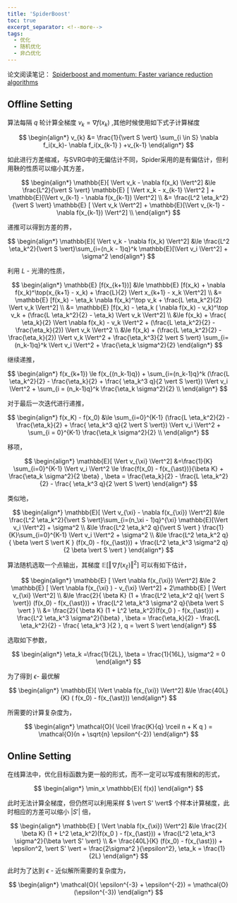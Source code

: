 ```yaml
---
title: 'SpiderBoost'
toc: true
excerpt_separator: <!--more-->
tags:
  - 优化
  - 随机优化
  - 非凸优化
---
```




论文阅读笔记： [Spiderboost and momentum: Faster variance reduction algorithms](https://proceedings.neurips.cc/paper/2019/hash/512c5cad6c37edb98ae91c8a76c3a291-Abstract.html)

<!--more-->



## Offline Setting

算法每隔 $q$ 轮计算全梯度 $v_k = \nabla f(x_k)$  ,其他时候使用如下式子计算梯度 

$$
\begin{align*}
v_{k}  &= \frac{1}{\vert S \vert} \sum_{i \in S} \nabla f_i(x_k)- \nabla f_i(x_{k-1} ) +v_{k-1} 
\end{align*}
$$

如此进行方差缩减，与SVRG中的无偏估计不同，Spider采用的是有偏估计，但利用鞅的性质可以缩小其方差，


$$
\begin{align*}
\mathbb{E}[ \Vert v_k - \nabla f(x_k) \Vert^2] &\le \frac{L^2}{\vert S \vert} \mathbb{E} [ \Vert x_k - x_{k-1} \Vert^2 ] + \mathbb{E}[\Vert v_{k-1} - \nabla f(x_{k-1}) \Vert^2] \\
&= \frac{L^2 \eta_k^2}{\vert S \vert} \mathbb{E} [ \Vert v_k \Vert^2] + \mathbb{E}[\Vert v_{k-1} - \nabla f(x_{k-1}) \Vert^2] \\
\end{align*}
$$


递推可以得到方差的界，


$$
\begin{align*}
\mathbb{E}[ \Vert v_k - \nabla f(x_k) \Vert^2] &\le \frac{L^2 \eta_k^2}{\vert S \vert}\sum_{i=(n_k - 1)q}^k \mathbb{E}[\Vert v_i \Vert^2] + \sigma^2
\end{align*}
$$


利用 $L$ - 光滑的性质，


$$
\begin{align*}
\mathbb{E} [f(x_{k+1})] &\le \mathbb{E} [f(x_k) + \nabla f(x_k)^\top(x_{k+1} - x_k)  + \frac{L}{2} \Vert x_{k+1} - x_k \Vert^2] \\
&= \mathbb{E} [f(x_k) - \eta_k \nabla f(x_k)^\top v_k + \frac{L \eta_k^2}{2} \Vert v_k \Vert^2] \\
&= \mathbb{E} [f(x_k) - \eta_k ( \nabla f(x_k) - v_k)^\top v_k  + (\frac{L \eta_k^2}{2} - \eta_k) \Vert v_k \Vert^2] \\
&\le  f(x_k) + \frac{ \eta_k}{2} \Vert \nabla f(x_k) - v_k \Vert^2 + (\frac{L \eta_k^2}{2} - \frac{\eta_k}{2}) \Vert v_k \Vert^2  \\
&\le f(x_k) + (\frac{L \eta_k^2}{2} - \frac{\eta_k}{2}) \Vert v_k \Vert^2 + \frac{\eta_k^3}{2 \vert S \vert} \sum_{i=(n_k-1)q}^k \Vert v_i \Vert^2 + \frac{\eta_k \sigma^2}{2}
\end{align*}
$$


继续递推，


$$
\begin{align*}
f(x_{k+1}) \le f(x_{(n_k-1)q}) + \sum_{i=(n_k-1)q}^k (\frac{L \eta_k^2}{2} - \frac{\eta_k}{2} + \frac{ \eta_k^3 q}{2 \vert S \vert}) \Vert v_i \Vert^2 +  \sum_{i = (n_k-1)q}^k \frac{\eta_k \sigma^2}{2} \\
\end{align*}
$$


对于最后一次迭代进行递推，


$$
\begin{align*}
f(x_K) - f(x_0) &\le  \sum_{i=0}^{K-1} (\frac{L \eta_k^2}{2} - \frac{\eta_k}{2} + \frac{ \eta_k^3 q}{2 \vert S \vert}) \Vert v_i \Vert^2 +  \sum_{i = 0}^{K-1} \frac{\eta_k \sigma^2}{2} \\
\end{align*}
$$


移项，


$$
\begin{align*}
\mathbb{E}[ \Vert v_{\xi} \Vert^2] &=\frac{1}{K} \sum_{i=0}^{K-1} \Vert v_i \Vert^2 \le \frac{f(x_0) - f(x_{\ast})}{\beta K} + \frac{\eta_k \sigma^2}{2 \beta} , \beta = \frac{\eta_k}{2} - \frac{L \eta_k^2}{2} - \frac{ \eta_k^3 q}{2 \vert S \vert}
\end{align*}
$$


类似地，


$$
\begin{align*}
\mathbb{E}[ \Vert v_{\xi} - \nabla f(x_{\xi}) \Vert^2] &\le \frac{L^2 \eta_k^2}{\vert S \vert}\sum_{i=(n_\xi - 1)q}^{\xi} \mathbb{E}[\Vert v_i \Vert^2] + \sigma^2 \\
&\le \frac{L^2 \eta_k^2 q}{\vert S \vert }  \frac{1}{K}\sum_{i=0}^{K-1} \Vert v_i \Vert^2 + \sigma^2 \\
&\le \frac{L^2 \eta_k^2 q}{  \beta \vert S \vert K } (f(x_0) - f(x_{\ast})) + \frac{L^2 \eta_k^3 \sigma^2 q}{2 \beta \vert S \vert }
\end{align*}
$$


算法随机选取一个点输出，其梯度 $\mathbb{E}[ \Vert \nabla f(x_{\xi}) \Vert^2]$ 可以有如下估计，


$$
\begin{align*}
\mathbb{E} [ \Vert \nabla f(x_{\xi}) \Vert^2] &\le 2 \mathbb{E} [ \Vert \nabla f(x_{\xi} )  - v_{\xi} \Vert^2] + 2\mathbb{E} [ \Vert v_{\xi} \Vert^2] \\
&\le \frac{2}{ \beta K} (1 + \frac{L^2 \eta_k^2 q}{ \vert S \vert}) (f(x_0) - f(x_{\ast})) + \frac{L^2 \eta_k^3 \sigma^2 q}{\beta \vert S \vert } \\
&= \frac{2}{ \beta K} (1 + L^2 \eta_k^2)(f(x_0 ) - f(x_{\ast})) + \frac{L^2 \eta_k^3 \sigma^2}{\beta} , \beta = \frac{\eta_k}{2} - \frac{L \eta_k^2}{2} - \frac{ \eta_k^3 }{2 }, q = \vert S \vert
\end{align*}
$$


选取如下参数，


$$
\begin{align*}
\eta_k  =\frac{1}{2L}, \beta = \frac{1}{16L}, \sigma^2 = 0
\end{align*}
$$


为了得到 $\epsilon$- 最优解


$$
\begin{align*}
\mathbb{E}[ \Vert \nabla f(x_{\xi}) \Vert^2] &\le \frac{40L}{K} ( f(x_0) - f(x_{\ast})) 
\end{align*}
$$


所需要的计算复杂度为，


$$
\begin{align*}
\mathcal{O}( \lceil \frac{K}{q} \rceil n + K q   ) = \mathcal{O}(n + \sqrt{n} \epsilon^{-2})
\end{align*}
$$

## Online Setting



在线算法中，优化目标函数为更一般的形式，而不一定可以写成有限和的形式，


$$
\begin{align*}
\min_x \mathbb{E}[ f(x)] 
\end{align*}
$$


此时无法计算全梯度，但仍然可以利用采样 $ \vert S' \vert$ 个样本计算梯度，此时相应的方差可以缩小 $\vert S' \vert$ 倍，


$$
\begin{align*}
\mathbb{E} [ \Vert \nabla f(x_{\xi}) \Vert^2] &\le
 \frac{2}{ \beta K} (1 + L^2 \eta_k^2)(f(x_0 ) - f(x_{\ast})) + \frac{L^2 \eta_k^3 \sigma^2}{\beta \vert S' \vert} \\
 &= \frac{40L}{K} (f(x_0) - f(x_{\ast})) + \epsilon^2, \vert S' \vert = \frac{2\sigma^2 }{\epsilon^2}, \eta_k = \frac{1}{2L}
\end{align*}
$$


此时为了达到 $\epsilon$ - 近似解所需要的复杂度为，


$$
\begin{align*}
\mathcal{O}( \epsilon^{-3} + \epsilon^{-2}) = \mathcal{O}(\epsilon^{-3})
\end{align*}
$$

